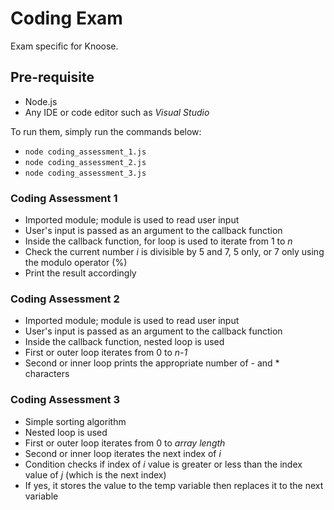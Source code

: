 # Coding Exam

Exam specific for Knoose. 

## Pre-requisite
- Node.js
- Any IDE or code editor such as _Visual Studio_

To run them, simply run the commands below:
- `node coding_assessment_1.js`
- `node coding_assessment_2.js`
- `node coding_assessment_3.js`

### Coding Assessment 1
- Imported module; module is used to read user input
- User's input is passed as an argument to the callback function
- Inside the callback function, for loop is used to iterate from 1 to _n_
- Check  the current number _i_ is divisible by 5 and 7, 5 only, or 7 only using the modulo operator (%)
- Print the result accordingly

### Coding Assessment 2
- Imported module; module is used to read user input
- User's input is passed as an argument to the callback function
- Inside the callback function, nested loop is used
- First or outer loop iterates from 0 to _n-1_
- Second or inner loop prints the appropriate number of - and * characters

### Coding Assessment 3
- Simple sorting algorithm 
- Nested loop is used
- First or outer loop iterates from 0 to _array length_
- Second or inner loop iterates the next index of _i_
- Condition checks if index of _i_ value is greater or less than the index value of _j_ (which is the next index)
- If yes, it stores the value to the temp variable then replaces it to the next variable
